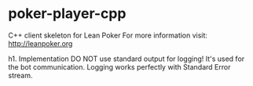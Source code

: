 poker-player-cpp
================

C++ client skeleton for Lean Poker For more information visit: http://leanpoker.org

h1. Implementation
DO NOT use standard output for logging! It's used for the bot communication.
Logging works perfectly with Standard Error stream.